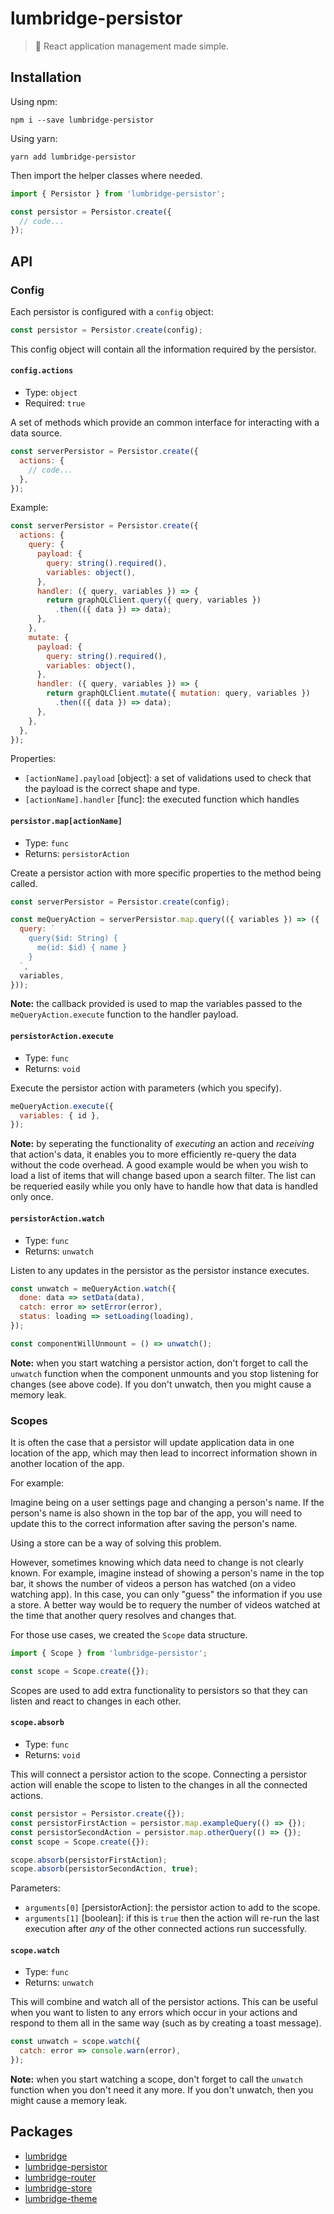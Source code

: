 # lumbridge-persistor

> 🏰 React application management made simple.

## Installation

Using npm:

```shell
npm i --save lumbridge-persistor
```

Using yarn:

```shell
yarn add lumbridge-persistor
```

Then import the helper classes where needed.

```js
import { Persistor } from 'lumbridge-persistor';

const persistor = Persistor.create({
  // code...
});
```

## API

### Config

Each persistor is configured with a `config` object:

```js
const persistor = Persistor.create(config);
```

This config object will contain all the information required by the persistor.

#### `config.actions`

- Type: `object`
- Required: `true`

A set of methods which provide an common interface for interacting with a data source.

```js
const serverPersistor = Persistor.create({
  actions: {
    // code...
  },
});
```

Example:

```js
const serverPersistor = Persistor.create({
  actions: {
    query: {
      payload: {
        query: string().required(),
        variables: object(),
      },
      handler: ({ query, variables }) => {
        return graphQLClient.query({ query, variables })
          .then(({ data }) => data);
      },
    },
    mutate: {
      payload: {
        query: string().required(),
        variables: object(),
      },
      handler: ({ query, variables }) => {
        return graphQLClient.mutate({ mutation: query, variables })
          .then(({ data }) => data);
      },
    },
  },
});
```

Properties:

- `[actionName].payload` [object]: a set of validations used to check that the payload is the correct shape and type.
- `[actionName].handler` [func]: the executed function which handles

#### `persistor.map[actionName]`

- Type: `func`
- Returns: `persistorAction`

Create a persistor action with more specific properties to the method being called.

```js
const serverPersistor = Persistor.create(config);

const meQueryAction = serverPersistor.map.query(({ variables }) => ({
  query: `
    query($id: String) {
      me(id: $id) { name }
    }
  `,
  variables,
}));
```

**Note:** the callback provided is used to map the variables passed to the `meQueryAction.execute` function to the handler payload.

#### `persistorAction.execute`

- Type: `func`
- Returns: `void`

Execute the persistor action with parameters (which you specify).

```js
meQueryAction.execute({
  variables: { id },
});
```

**Note:** by seperating the functionality of *executing* an action and *receiving* that action's data, it enables you to more efficiently re-query the data without the code overhead. A good example would be when you wish to load a list of items that will change based upon a search filter. The list can be requeried easily while you only have to handle how that data is handled only once.

#### `persistorAction.watch`

- Type: `func`
- Returns: `unwatch`

Listen to any updates in the persistor as the persistor instance executes.

```js
const unwatch = meQueryAction.watch({
  done: data => setData(data),
  catch: error => setError(error),
  status: loading => setLoading(loading),
});

const componentWillUnmount = () => unwatch();
```

**Note:** when you start watching a persistor action, don't forget to call the `unwatch` function when the component unmounts and you stop listening for changes (see above code). If you don't unwatch, then you might cause a memory leak.

### Scopes

It is often the case that a persistor will update application data in one location of the app, which may then lead to incorrect information shown in another location of the app.

For example:

Imagine being on a user settings page and changing a person's name. If the person's name is also shown in the top bar of the app, you will need to update this to the correct information after saving the person's name.

Using a store can be a way of solving this problem.

However, sometimes knowing which data need to change is not clearly known. For example, imagine instead of showing a person's name in the top bar, it shows the number of videos a person has watched (on a video watching app). In this case, you can only "guess" the information if you use a store. A better way would be to requery the number of videos watched at the time that another query resolves and changes that.

For those use cases, we created the `Scope` data structure.

```js
import { Scope } from 'lumbridge-persistor';

const scope = Scope.create({});
```

Scopes are used to add extra functionality to persistors so that they can listen and react to changes in each other.

#### `scope.absorb`

- Type: `func`
- Returns: `void`

This will connect a persistor action to the scope. Connecting a persistor action will enable the scope to listen to the changes in all the connected actions.

```js
const persistor = Persistor.create({});
const persistorFirstAction = persistor.map.exampleQuery(() => {});
const persistorSecondAction = persistor.map.otherQuery(() => {});
const scope = Scope.create({});

scope.absorb(persistorFirstAction);
scope.absorb(persistorSecondAction, true);
```

Parameters:

- `arguments[0]` [persistorAction]: the persistor action to add to the scope.
- `arguments[1]` [boolean]: if this is `true` then the action will re-run the last execution after *any* of the other connected actions run successfully.

#### `scope.watch`

- Type: `func`
- Returns: `unwatch`

This will combine and watch all of the persistor actions. This can be useful when you want to listen to any errors which occur in your actions and respond to them all in the same way (such as by creating a toast message).

```js
const unwatch = scope.watch({
  catch: error => console.warn(error),
});
```

**Note:** when you start watching a scope, don't forget to call the `unwatch` function when you don't need it any more. If you don't unwatch, then you might cause a memory leak.

## Packages

- [lumbridge](https://github.com/jackrobertscott/lumbridge/tree/master/packages/lumbridge)
- [lumbridge-persistor](https://github.com/jackrobertscott/lumbridge/tree/master/packages/lumbridge-persistor)
- [lumbridge-router](https://github.com/jackrobertscott/lumbridge/tree/master/packages/lumbridge-router)
- [lumbridge-store](https://github.com/jackrobertscott/lumbridge/tree/master/packages/lumbridge-store)
- [lumbridge-theme](https://github.com/jackrobertscott/lumbridge/tree/master/packages/lumbridge-theme)
